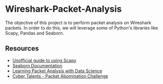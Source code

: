 # Wireshark-Packet-Analysis
The objective of this project is to perform packet analysis on Wireshark packets. In order to do this, we will leverage some of Python's libraries like Scapy, Pandas and Seaborn. 

## Resources 
+ [Unofficial guide to using Scapy](chrome-extension://cbnaodkpfinfiipjblikofhlhlcickei/src/pdfviewer/web/viewer.html?file=https://theitgeekchronicles.files.wordpress.com/2012/05/scapyguide1.pdf)
+ [Seaborn Documentation](https://seaborn.pydata.org/)
+ [Learning Packet Analysis with Data Science](https://secdevops.ai/learning-packet-analysis-with-data-science-5356a3340d4e)
+ [Cyber Talents - Packet Abomination Challenge](https://cybertalents.com/challenges/forensics/packet-abomination)
